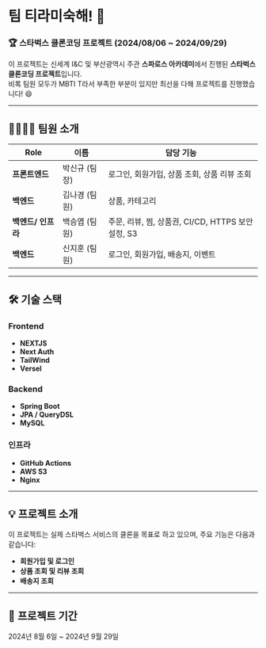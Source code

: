 # 팀 티라미숙해! 👋

### 🏆 스타벅스 클론코딩 프로젝트 (2024/08/06 ~ 2024/09/29)

이 프로젝트는 신세계 I&C 및 부산광역시 주관 **스파로스 아카데미**에서 진행된 **스타벅스 클론코딩 프로젝트**입니다.  
비록 팀원 모두가 MBTI T라서 부족한 부분이 있지만 최선을 다해 프로젝트를 진행했습니다! 😄

---

## 👨‍👩‍👧‍👦 **팀원 소개**

| **Role**        | **이름**    | **담당 기능**                                              |
|-----------------|-------------|------------------------------------------------------------|
| **프론트엔드**   | 박신규 (팀장) | 로그인, 회원가입, 상품 조회, 상품 리뷰 조회                    |
| **백엔드** | 김나경 (팀원)      | 상품, 카테고리                                            |
| **백엔드/ 인프라**       | 백승엽 (팀원)      | 주문, 리뷰, 찜, 상품권, CI/CD, HTTPS 보안 설정, S3                  |
| **백엔드**       | 신지훈 (팀원)      | 로그인, 회원가입, 배송지, 이벤트                           |

---

## 🛠️ **기술 스택**

### **Frontend**  
- **NEXTJS**  
- **Next Auth**  
- **TailWind**
- **Versel**

### **Backend**  
- **Spring Boot**  
- **JPA / QueryDSL**  
- **MySQL**  

### **인프라**  
- **GitHub Actions**  
- **AWS S3**  
- **Nginx**

---

## 💡 **프로젝트 소개**

이 프로젝트는 실제 스타벅스 서비스의 클론을 목표로 하고 있으며, 주요 기능은 다음과 같습니다:

- **회원가입 및 로그인**  
- **상품 조회 및 리뷰 조회**
- **배송지 조회**  

---

## 📜 **프로젝트 기간**  
2024년 8월 6일 ~ 2024년 9월 29일

